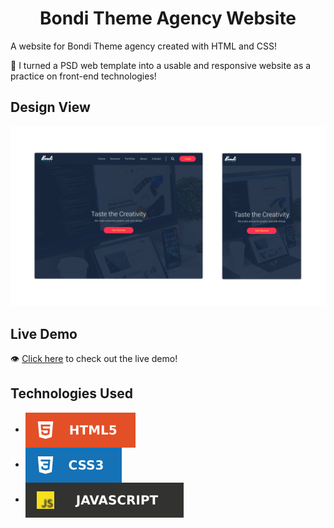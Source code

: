 <h1 align='center'>Bondi Theme Agency Website</h1>

A website for Bondi Theme agency created with HTML and CSS!

🌱 I turned a PSD web template into a usable and responsive website as a practice on front-end technologies!

## Design View
![design-view](./imgs/design-view.png)

## Live Demo
👁 [Click here](!!!!!) to check out the live demo!

## Technologies Used
* <img src='./imgs/readme-badges/html.svg' alt='HTML' valign='middle'>
* <img src='./imgs/readme-badges/css.svg' alt='CSS' valign='middle'> 
* <img src='./imgs/readme-badges/javascript.svg' alt='JAVASCRIPT' valign='middle'> 


